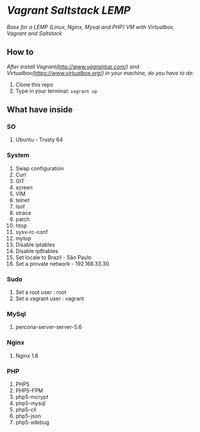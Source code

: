 # _Vagrant Saltstack LEMP_

_Base for a LEMP (Linux, Nginx, Mysql and PHP) VM with Virtualbox, Vagrant and Saltstack_

## How to

_After install Vagrant(http://www.vagrantup.com/) and Virtualbox(https://www.virtualbox.org/) in your machine, do you have to do:_

1. Clone this repo
2. Type in your terminal: `vagrant up`

## What have inside

### SO

1. Ubuntu - Trusty 64

### System

1. Swap configuration
2. Curl
3. GIT
4. screen
5. VIM
6. telnet
7. lsof
8. strace
9. patch
10. htop
11. sysv-rc-conf
12. mytop
13. Disable iptables
14. Disable ip6tables
15. Set locale to Brazil - São Paulo
16. Set a provate network - 192.168.33.30

### Sudo

1. Set a root user : root
2. Set a vagrant user : vagrant

### MySql

1. percona-server-server-5.6

### Nginx

1. Nginx 1.6

### PHP

1. PHP5
2. PHP5-FPM
3. php5-mcrypt
4. php5-mysql
5. php5-cli
6. php5-json
7. php5-xdebug
